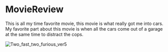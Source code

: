 # MovieReview
This is all my time favorite movie, this movie is what really got me into cars. My favorite part about this movie is when all the cars come out of a garage at the same time to distract the cops.

![Two_fast_two_furious_ver5](https://user-images.githubusercontent.com/100445833/165625206-20dc13b0-4132-4c23-90dd-41a1b7a971f2.jpg)
